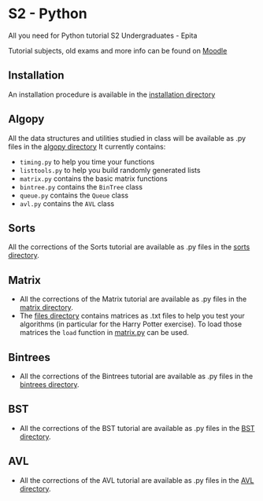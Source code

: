 # S2 - Python

All you need for Python tutorial S2 Undergraduates - Epita

Tutorial subjects, old exams and more info can be found on [Moodle](https://moodle.cri.epita.fr/course/view.php?id=703)

## Installation

An installation procedure is available in the [installation directory](https://gitlab.cri.epita.fr/prepa/algorithmique/s1s2-2026_algo/s1-python/-/tree/main/installation)

## Algopy
All the data structures and utilities studied in class will be available as .py files in the [algopy directory](algopy)
It currently contains: 
- `timing.py` to help you time your functions
- `listtools.py` to help you build randomly generated lists
- `matrix.py` contains the basic matrix functions
- `bintree.py` contains the `BinTree` class
- `queue.py` contains the `Queue` class
- `avl.py` contains the `AVL` class

## Sorts

All the corrections of the Sorts tutorial are available as .py files in the [sorts directory](sorts).

## Matrix

- All the corrections of the Matrix tutorial are available as .py files in the [matrix directory](matrix).
- The [files directory](matrix/files) contains matrices as .txt files to help you test your algorithms (in particular for the Harry Potter exercise). To load those matrices the `load` function in [matrix.py](algopy/matrix.py) can be used.

## Bintrees

- All the corrections of the Bintrees tutorial are available as .py files in the [bintrees directory](bintrees).

## BST

- All the corrections of the BST tutorial are available as .py files in the [BST directory](BST).

## AVL

- All the corrections of the AVL tutorial are available as .py files in the [AVL directory](AVL).
